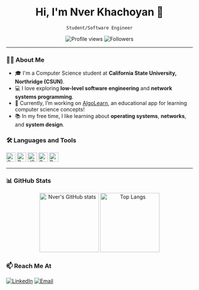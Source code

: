 <h1 align="center">Hi, I'm Nver Khachoyan 👋</h1>
<p align="center">
  <code>Student/Software Engineer</code>
</p>

<p align="center">
  <img src="https://komarev.com/ghpvc/?username=nverkhachoyan&style=flat-square" alt="Profile views"/>
  <img src="https://img.shields.io/github/followers/nverkhachoyan?label=Followers" alt="Followers"/>
</p>

---

### 👨‍💻 About Me
- 🎓 I'm a Computer Science student at **California State University, Northridge (CSUN)**.
- 💻 I love exploring **low-level software engineering** and **network systems programming**.
- 🚀 Currently, I’m working on [AlgoLearn](https://github.com/nverkhachoyan/algolearn), an educational app for learning computer science concepts!
- 📚 In my free time, I like learning about **operating systems**, **networks**, and **system design**.

### 🛠️ Languages and Tools
<p>
  <img src='https://github.com/nverkhachoyan/nverkhachoyan/assets/23270085/17a3ab6f-73d2-432c-9e8f-315aeab7bbef' width='25' alt='C'>
  <img src='https://github.com/nverkhachoyan/nverkhachoyan/assets/23270085/e9a6bb60-51bc-495c-a58f-93a3a2c23bd3' width='25' alt='Python'>
  <img src='https://github.com/nverkhachoyan/nverkhachoyan/assets/23270085/532ea593-4fe3-4586-8fa1-5c1659fa8029' width='25' alt='JS'>
  <img src='https://github.com/user-attachments/assets/fd8d5b35-92eb-4f78-8094-6144a02ac194' width='25' alt='Golang'>
  <img src='https://github.com/user-attachments/assets/f1e0a31e-0c2d-48bf-b2d3-73d44b201d79' width='25' alt='Rust'>
</p>

---

### 📊 GitHub Stats
<p align="center">
  <img src="https://github-readme-stats.vercel.app/api?username=nverkhachoyan&show_icons=true&theme=radical" alt="Nver's GitHub stats" height="160"/>
  <img src="https://github-readme-stats.vercel.app/api/top-langs/?username=nverkhachoyan&layout=compact&theme=radical" alt="Top Langs" height="160"/>
</p>

### 📫 Reach Me At
<p>
  <a href="https://www.linkedin.com/in/nverkhachoyan/"><img src="https://img.shields.io/badge/-LinkedIn-blue?style=flat-square&logo=linkedin" alt="LinkedIn"/></a>
  <a href="mailto:nverkhachoyan@example.com"><img src="https://img.shields.io/badge/-Email-c14438?style=flat-square&logo=gmail&logoColor=white" alt="Email"/></a>
</p>
